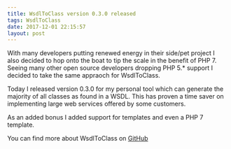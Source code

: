 ```yaml
---
title: WsdlToClass version 0.3.0 released
tags: WsdlToClass
date: 2017-12-01 22:15:57
layout: post
---
```

With many developers putting renewed energy in their side/pet project I also decided to hop onto the boat to tip the scale in the benefit of PHP 7. Seeing many other open source developers dropping PHP 5.* support I decided to take the same appraoch for WsdlToClass.

Today I released version 0.3.0 for my personal tool which can generate the majority of all classes as found in a WSDL. This has proven a time saver on implementing large web services offered by some customers.

As an added bonus I added support for templates and even a PHP 7 template.

You can find more about WsdlToClass on [GitHub](https://github.com/DannyvdSluijs/WsdlToClass)  